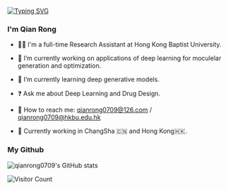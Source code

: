 [![Typing SVG](https://readme-typing-svg.herokuapp.com?color=%2336BCF7&lines=Hi%2C+I+am+Qian+Rong)](https://git.io/typing-svg)
<!-- https://readme-typing-svg.herokuapp.com/demo/ -->

 


### I'm Qian Rong  
- 👨‍💻 I'm a full-time Research Assistant at Hong Kong Baptist University.


- 🔭 I’m currently working on applications of deep learning for moculelar generation and optimization.  
  

- 🌱 I’m currently learning deep generative models.  
  

- ❓ Ask me about Deep Learning and Drug Design.  
  

- 📧 How to reach me: qianrong0709@126.com / qianrong0709@hkbu.edu.hk
  

- 💼 Currently working in ChangSha 🇨🇳 and Hong Kong🇭🇰.  
  


### My Github  

![qianrong0709's GitHub stats](https://github-readme-stats.vercel.app/api?username=qianrong0709&show_icons=true&theme=tokyonight)

![Visitor Count](https://profile-counter.glitch.me/qianrong0709/count.svg)







